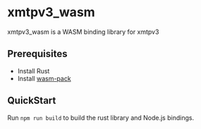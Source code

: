 
# xmtpv3_wasm

xmtpv3_wasm is a WASM binding library for xmtpv3

## Prerequisites

- Install Rust
- Install [wasm-pack](https://rustwasm.github.io/wasm-pack/)

## QuickStart

Run `npm run build` to build the rust library and Node.js bindings.
